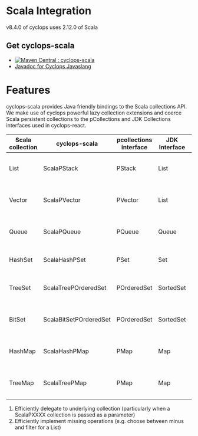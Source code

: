 # Scala Integration

v8.4.0 of cyclops uses 2.12.0 of Scala

## Get cyclops-scala


* [![Maven Central : cyclops-scala](https://maven-badges.herokuapp.com/maven-central/com.aol.cyclops/cyclops-scala/badge.svg)](https://maven-badges.herokuapp.com/maven-central/com.aol.cyclops/cyclops-scala)
* [Javadoc for Cyclops Javaslang](http://www.javadoc.io/doc/com.aol.cyclops/cyclops-scala/)

# Features

cyclops-scala provides Java friendly bindings to the Scala collections API. We make use of cyclops powerful lazy collection extensions and coerce Scala persistent collections to the pCollections and JDK Collections interfaces used in cyclops-react.


|  Scala collection | cyclops-scala   | pcollections interface   | JDK Interface  | Description  |
|---|---|---|---|---|
| List   | ScalaPStack   | PStack  | List  | PStackX  : extended persistent linkedlist |
|  Vector | ScalaPVector  | PVector   | List   | PVectorX : extended persistent ArrayList   |
|  Queue | ScalaPQueue  | PQueue  | Queue  | PQueueX : extended Persistent Queue  |
|  HashSet | ScalaHashPSet  | PSet  | Set  | PSetX : extended Persistent Set  |
|  TreeSet | ScalaTreePOrderedSet  | POrderedSet  | SortedSet  | POrderedSetX : extended Persistent Ordered Set  |
|  BitSet | ScalaBitSetPOrderedSet  | POrderedSet  | SortedSet  | POrderedSetX : extended Persistent Ordered Set  |
|  HashMap | ScalaHashPMap  | PMap  | Map | PMapX : extended Persistent Map  |
|  TreeMap | ScalaTreePMap  | PMap  | Map | PMapX : extended Persistent Map  |

1. Efficiently delegate to underlying collection (particularly when a ScalaPXXXX collection is passed as a parameter)
2. Efficiently implement missing operations (e.g. choose between minus and filter for a List)
 







